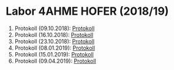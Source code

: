 # Labor 4AHME HOFER (2018/19)
  
1. Protokoll (09.10.2018):
  [Protokoll](https://github.com/HTLMechatronics/m15-la1-sx/blob/hoflam15/protokoll_g1_hoflam15_09_10_2018.md)
2. Protokoll (16.10.2018):
  [Protokoll](https://github.com/HTLMechatronics/m15-la1-sx/blob/hoflam15/protokoll_g1_hoflam15_16_10_2018.md)
3. Protokoll (23.10.2018):
  [Protokoll](https://github.com/HTLMechatronics/m15-la1-sx/blob/hoflam15/protokoll_g1_hoflam15_23_10_2018.md)
4. Protokoll (08.01.2019):
  [Protokoll](https://github.com/HTLMechatronics/m15-la1-sx/blob/hoflam15/protokoll_g1_hoflam15_08_01_2019.md)
5. Protokoll (15.01.2019):
  [Protokoll](https://github.com/HTLMechatronics/m15-la1-sx/blob/hoflam15/protokoll_g1_hoflam15_15_01_2019.md)
6. Protokoll (09.04.2019):
  [Protokoll](https://github.com/HTLMechatronics/m15-la1-sx/blob/hoflam15/protokoll_g1_hoflam15_09_04_2019.md)
